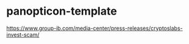 # panopticon-template

https://www.group-ib.com/media-center/press-releases/cryptoslabs-invest-scam/
